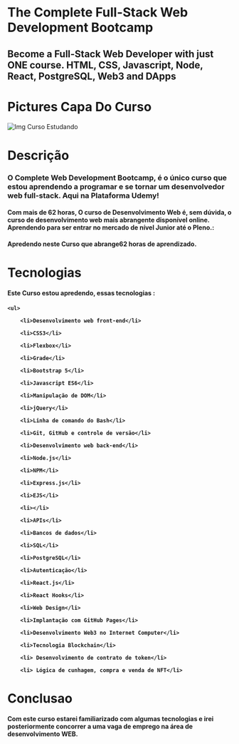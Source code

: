 # The Complete Full-Stack Web Development Bootcamp

<h2>Become a Full-Stack Web Developer with just ONE course. HTML, CSS, Javascript, Node, React, PostgreSQL, Web3 and DApps</h2>


# Pictures Capa Do Curso

<img src=" URl_IMg" alt="Img Curso Estudando">

# Descrição

<h3>O Complete Web Development Bootcamp, é o único curso que estou aprendendo a programar e se tornar um desenvolvedor web full-stack. Aqui na Plataforma Udemy!</h3>

<h4>Com mais de 62 horas, O curso de Desenvolvimento Web é, sem dúvida, o curso de desenvolvimento web mais abrangente disponível online. Aprendendo para ser entrar no mercado de nível Junior até o Pleno.:</h4>


<h4>Apredendo neste Curso que abrange<b>62 horas</b> de aprendizado.</h4>


# Tecnologias 

<h4>Este Curso estou apredendo, essas tecnologias : <h4>


    <ul>

        <li>Desenvolvimento web front-end</li>
        
        <li>CSS3</li>

        <li>Flexbox</li>

        <li>Grade</li>

        <li>Bootstrap 5</li>

        <li>Javascript ES6</li>

        <li>Manipulação de DOM</li>

        <li>jQuery</li>

        <li>Linha de comando do Bash</li>

        <li>Git, GitHub e controle de versão</li>

        <li>Desenvolvimento web back-end</li>

        <li>Node.js</li>

        <li>NPM</li>

        <li>Express.js</li>

        <li>EJS</li>

        <li></li>

        <li>APIs</li>

        <li>Bancos de dados</li>

        <li>SQL</li>

        <li>PostgreSQL</li>

        <li>Autenticação</li>

        <li>React.js</li>

        <li>React Hooks</li>

        <li>Web Design</li>

        <li>Implantação com GitHub Pages</li>

        <li>Desenvolvimento Web3 no Internet Computer</li>

        <li>Tecnologia Blockchain</li>

        <li> Desenvolvimento de contrato de token</li>

        <li> Lógica de cunhagem, compra e venda de NFT</li>
</ul>



# Conclusao 

<h4>Com este curso estarei familiarizado com algumas tecnologias e irei posteriormente concorrer a uma vaga de emprego na área de desenvolvimento WEB.</h4>

